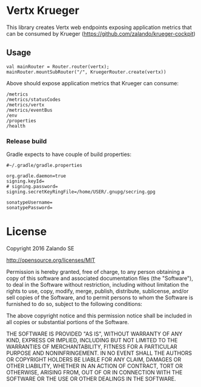 # Vertx Krueger

This library creates Vertx web endpoints exposing application metrics that can be consumed by Krueger (https://github.com/zalando/krueger-cockpit)

## Usage


    val mainRouter = Router.router(vertx);
    mainRouter.mountSubRouter("/", KruegerRouter.create(vertx))

Above should expose application metrics that Krueger can consume:

    /metrics
    /metrics/statusCodes
    /metrics/vertx
    /metrics/eventBus
    /env
    /properties
    /health

### Release build

Gradle expects to have couple of build properties:

    #~/.gradle/gradle.properties

    org.gradle.daemon=true
    signing.keyId=
    # signing.password=
    signing.secretKeyRingFile=/home/USER/.gnupg/secring.gpg

    sonatypeUsername=
    sonatypePassword=


# License

Copyright 2016 Zalando SE

http://opensource.org/licenses/MIT

Permission is hereby granted, free of charge, to any person obtaining a copy
of this software and associated documentation files (the "Software"), to deal
in the Software without restriction, including without limitation the rights
to use, copy, modify, merge, publish, distribute, sublicense, and/or sell
copies of the Software, and to permit persons to whom the Software is
furnished to do so, subject to the following conditions:

The above copyright notice and this permission notice shall be included in
all copies or substantial portions of the Software.

THE SOFTWARE IS PROVIDED "AS IS", WITHOUT WARRANTY OF ANY KIND, EXPRESS OR
IMPLIED, INCLUDING BUT NOT LIMITED TO THE WARRANTIES OF MERCHANTABILITY,
FITNESS FOR A PARTICULAR PURPOSE AND NONINFRINGEMENT.  IN NO EVENT SHALL THE
AUTHORS OR COPYRIGHT HOLDERS BE LIABLE FOR ANY CLAIM, DAMAGES OR OTHER
LIABILITY, WHETHER IN AN ACTION OF CONTRACT, TORT OR OTHERWISE, ARISING FROM,
OUT OF OR IN CONNECTION WITH THE SOFTWARE OR THE USE OR OTHER DEALINGS IN
THE SOFTWARE.

